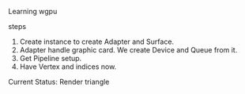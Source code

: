 Learning wgpu


steps
1. Create instance to create Adapter and Surface.
2. Adapter handle graphic card. We create Device and Queue from it.
3. Get Pipeline setup.
4. Have Vertex and indices now.

Current Status:
Render triangle
